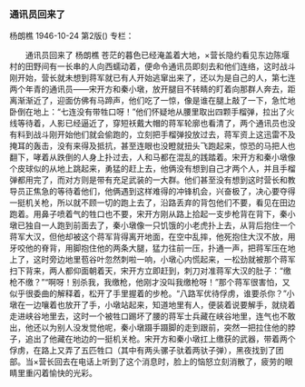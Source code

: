 ### 通讯员回来了
杨朗樵
1946-10-24
第2版()
专栏：

　　通讯员回来了
    杨朗樵
    苍茫的暮色已经淹盖着大地，×营长隐约看见东边陈堰村的田野间有一长串的人向西蠕动着，便命令通讯员即刻去和他们连络，这时战斗刚开始，营长就未想到蒋军就已有人开始逃窜出来了，还以为是自己的人，第七连两个年青的通讯员——宋开方和秦小墩，放开腿目不转睛的盯着向那群人奔去，距离渐渐近了，迎面仿佛有马蹄声，他们吃了一惊，像是谁在腿上敲了一下，急忙地卧倒在地上：“七连没有带牲口呀！”他们怀疑地从腰里取出四颗手榴弹，拉出了火线等待着，人影已经逼近了，穿短袄戴大帽的蒋军轮廓也看清了，两个通讯员也没有料到战斗刚开始他们就会偷跑的，立刻把手榴弹投放过去，蒋军资上这迅雷不及掩耳的轰击，没有来得及抵抗，甚至连眼也没瞪就扭头飞跑起来，惊恐的马把人也翻下，哮着从跌倒的人身上扑过去，人和马都在混乱的践踏着。宋开方和秦小墩像个皮球似的从地上跳起来，勇猛的赶上去，他俩没有想到自己才两个人，并且手榴弹都用完了，而对方则是带有充足武装的一大群。他们甚至没有想到这时营长和教导员正焦急的等待着他们，他俩遇到这样难得的冲锋机会，兴奋极了，决心要夺得一挺机关枪，所以就不顾一切的跑上去了，沿路丢弃的背包他们不要，看见在田边跑着。用鼻子喷着气的牲口也不要，宋开方刚从路上拾起一支步枪背在背下，秦小墩已独自一人跑到前面去了，秦小墩像一只饥饿的小老虎扑上去，从背后抱住一个蒋军大汉，但他却被这个蒋军背得离开地面，在空中乱摔，他死抱住大汉不放，用牙咬他的脊背，用脚抱住他的两条大腿，猛力往前一压，扑通一声，把蒋军压在地上了，这时旁边地里苞谷叶忽然刺啦一响，小墩心内慌起来，一松劲就被那个蒋军扫下背来，两人都仰面朝着天，宋开方立即赶到，刺刀对准蒋军大汉的肚子：“缴枪不缴？”“啊呀！别杀我，我缴枪，他刚才没叫我缴枪呀！”那个蒋军很害怕，又似乎很委曲的解释着，松开了手里握着的步枪。“八路军优待俘虏，谁要杀你？”小墩在一边嚷着也放开了手，小墩站起来，知道地里有人，便装着说要解手，就绕着走进峡谷地里去，这时一个被牲口踢坏了腰的蒋军士兵藏在峡谷地里，连气也不敢出，他还以为别人没发觉他呢，秦小墩蹑手蹑脚的走到跟前，突然一把拉住他的脖子，追出了他藏在地边的一挺机关枪。宋开方和秦小墩扛上缴获的武器，带着两个俘虏，在路上又弄了五匹牲口（其中有两头骡子驮着两驮子弹），黑夜找到了团部。当×营长回去在电话上听到了这个消息时，脸上的恼怒立刻消散了，疲劳的眼睛里重闪着愉快的光彩。

